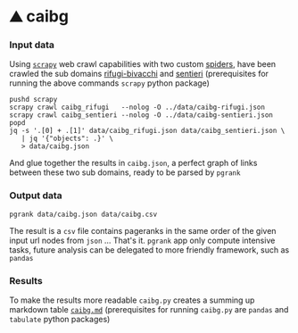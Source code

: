 # :mountain: caibg

### Input data

Using [`scrapy`](https://scrapy.org/) web crawl capabilities with two custom [spiders](scrapy/caibg_crawler/spiders), have been crawled the sub domains [rifugi-bivacchi](https://www.caibergamo.it/geoportale/rifugi-bivacchi) and [sentieri](https://www.caibergamo.it/geoportale/sentieri) (prerequisites for running the above commands `scrapy` python package)

```shell
pushd scrapy
scrapy crawl caibg_rifugi   --nolog -O ../data/caibg-rifugi.json
scrapy crawl caibg_sentieri --nolog -O ../data/caibg-sentieri.json
popd
jq -s '.[0] + .[1]' data/caibg_rifugi.json data/caibg_sentieri.json \
   | jq '{"objects": .}' \
   > data/caibg.json
```

And glue together the results in `caibg.json`, a perfect graph of links between these two sub domains, ready to be parsed by `pgrank`

### Output data

```shell
pgrank data/caibg.json data/caibg.csv
```

The result is a `csv` file contains pageranks in the same order of the given input url nodes from `json` ... That's it. `pgrank` app only compute intensive tasks, future analysis can be delegated to more friendly framework, such as `pandas`

### Results

To make the results more readable `caibg.py` creates a summing up markdown table [`caibg.md`](caibg.md) (prerequisites for running `caibg.py` are `pandas` and `tabulate` python packages)
